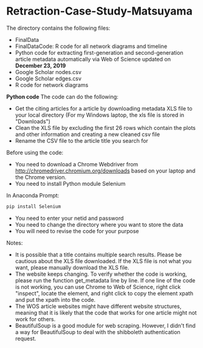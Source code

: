 # Retraction-Case-Study-Matsuyama
The directory contains the following files:
* FinalData
* FinalDataCode: R code for all network diagrams and timeline
* Python code for extracting first-generation and second-generation article metadata automatically via Web of Science updated on **December 23, 2019**
* Google Scholar nodes.csv
* Google Scholar edges.csv
* R code for network diagrams

**Python code**
The code can do the following:
* Get the citing articles for a article by downloading metadata XLS file to your local directory (For my Windows laptop, the xls file is stored in "Downloads")
* Clean the XLS file by excluding the first 26 rows which contain the plots and other information and creating a new cleaned csv file
* Rename the CSV file to the article title you search for

Before using the code:
* You need to download a Chrome Webdriver from http://chromedriver.chromium.org/downloads based on your laptop and the Chrome version.
* You need to install Python module Selenium

In Anaconda Prompt:
```bash
pip install Selenium
```

* You need to enter your netid and password
* You need to change the directory where you want to store the data
* You will need to revise the code for your purpose

Notes:
* It is possible that a title contains multiple search results. Please be cautious about the XLS file downloaded. If the XLS file is not what you want, please manually download the XLS file.
* The website keeps changing. To verify whether the code is working, please run the function get_metadata line by line. If one line of the code is not working, you can use Chrome to Web of Science, right click "inspect", locate the element, and right click to copy the element xpath and put the xpath into the code.
* The WOS article websites might have different website structures, meaning that it is likely that the code that works for one article might not work for others. 
* BeautifulSoup is a good module for web scraping. However, I didn't find a way for BeautifulSoup to deal with the shibboleth authentication request. 

